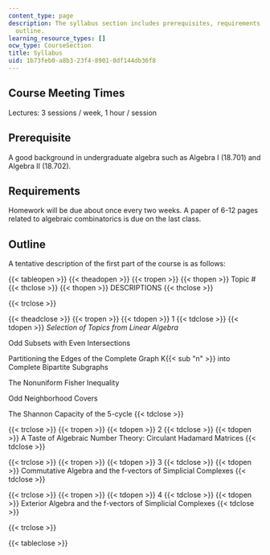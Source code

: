 ```yaml
---
content_type: page
description: The syllabus section includes prerequisites, requirements, and course
  outline.
learning_resource_types: []
ocw_type: CourseSection
title: Syllabus
uid: 1b73feb0-a8b3-23f4-8901-0df144db36f8
---
```


Course Meeting Times
--------------------

Lectures: 3 sessions / week, 1 hour / session

Prerequisite
------------

A good background in undergraduate algebra such as Algebra I (18.701) and Algebra II (18.702).

Requirements
------------

Homework will be due about once every two weeks. A paper of 6-12 pages related to algebraic combinatorics is due on the last class.

Outline
-------

A tentative description of the first part of the course is as follows:

{{< tableopen >}}
{{< theadopen >}}
{{< tropen >}}
{{< thopen >}}
Topic #
{{< thclose >}}
{{< thopen >}}
DESCRIPTIONS
{{< thclose >}}

{{< trclose >}}

{{< theadclose >}}
{{< tropen >}}
{{< tdopen >}}
1
{{< tdclose >}}
{{< tdopen >}}
_Selection of Topics from Linear Algebra_  
  
Odd Subsets with Even Intersections  
  
Partitioning the Edges of the Complete Graph K{{< sub "n" >}} into Complete Bipartite Subgraphs  
  
The Nonuniform Fisher Inequality  
  
Odd Neighborhood Covers  
  
The Shannon Capacity of the 5-cycle
{{< tdclose >}}

{{< trclose >}}
{{< tropen >}}
{{< tdopen >}}
2
{{< tdclose >}}
{{< tdopen >}}
A Taste of Algebraic Number Theory: Circulant Hadamard Matrices
{{< tdclose >}}

{{< trclose >}}
{{< tropen >}}
{{< tdopen >}}
3
{{< tdclose >}}
{{< tdopen >}}
Commutative Algebra and the f-vectors of Simplicial Complexes
{{< tdclose >}}

{{< trclose >}}
{{< tropen >}}
{{< tdopen >}}
4
{{< tdclose >}}
{{< tdopen >}}
Exterior Algebra and the f-vectors of Simplicial Complexes
{{< tdclose >}}

{{< trclose >}}

{{< tableclose >}}